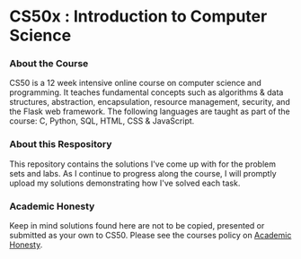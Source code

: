 # CS50x : Introduction to Computer Science

### About the Course
CS50 is a 12 week intensive online course on computer science and programming. It teaches fundamental concepts such as algorithms & data structures, abstraction, encapsulation, 
resource management, security, and the Flask web framework. The following languages are taught as part of the course: C, Python, SQL, HTML, CSS & JavaScript.

### About this Respository
This repository contains the solutions I've come up with for the problem sets and labs. As I continue to progress along the course, I will promptly upload my solutions demonstrating how I've solved each task.

### Academic Honesty
Keep in mind solutions found here are not to be copied, presented or submitted as your own to CS50. Please see the courses policy on [Academic Honesty](https://cs50.harvard.edu/x/2023/honesty/).
